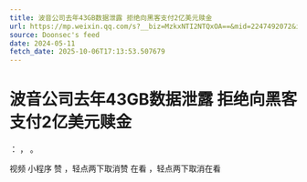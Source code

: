 ```yaml
---
title: 波音公司去年43GB数据泄露 拒绝向黑客支付2亿美元赎金
url: https://mp.weixin.qq.com/s?__biz=MzkxNTI2NTQxOA==&mid=2247492072&idx=6&sn=23ed98b63c2e8615898a6e90cd447cc5
source: Doonsec's feed
date: 2024-05-11
fetch_date: 2025-10-06T17:13:53.507679
---
```


# 波音公司去年43GB数据泄露 拒绝向黑客支付2亿美元赎金

：
，
。

视频
小程序
赞
，轻点两下取消赞
在看
，轻点两下取消在看